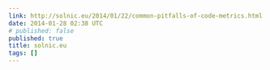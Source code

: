```yaml
---
link: http://solnic.eu/2014/01/22/common-pitfalls-of-code-metrics.html
date: 2014-01-28 02:38 UTC
# published: false
published: true
title: solnic.eu
tags: []
---
```



